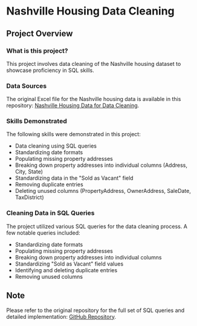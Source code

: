 # Nashville Housing Data Cleaning

## Project Overview

### What is this project?
This project involves data cleaning of the Nashville housing dataset to showcase proficiency in SQL skills.

### Data Sources
The original Excel file for the Nashville housing data is available in this repository: [Nashville Housing Data for Data Cleaning](https://github.com/AlexTheAnalyst/PortfolioProjects/blob/main/Nashville%20Housing%20Data%20for%20Data%20Cleaning.xlsx).

### Skills Demonstrated
The following skills were demonstrated in this project:

- Data cleaning using SQL queries
- Standardizing date formats
- Populating missing property addresses
- Breaking down property addresses into individual columns (Address, City, State)
- Standardizing data in the "Sold as Vacant" field
- Removing duplicate entries
- Deleting unused columns (PropertyAddress, OwnerAddress, SaleDate, TaxDistrict)

### Cleaning Data in SQL Queries
The project utilized various SQL queries for the data cleaning process. A few notable queries included:
- Standardizing date formats
- Populating missing property addresses
- Breaking down property addresses into individual columns
- Standardizing "Sold as Vacant" field values
- Identifying and deleting duplicate entries
- Removing unused columns

## Note
Please refer to the original repository for the full set of SQL queries and detailed implementation: [GitHub Repository](https://github.com/AlexTheAnalyst/PortfolioProjects/blob/main/Nashville%20Housing%20Data%20for%20Data%20Cleaning.xlsx).
